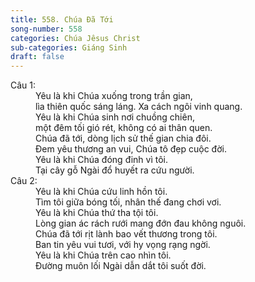 ```yaml
---
title: 558. Chúa Đã Tới
song-number: 558
categories: Chúa Jêsus Christ
sub-categories: Giáng Sinh
draft: false
---
```

<dl><dt>Câu 1:</dt><dd data-verse="1">Yêu là khi Chúa xuống trong trần gian, <br/>lìa thiên quốc sáng láng. Xa cách ngôi vinh quang. <br/>Yêu là khi Chúa sinh nơi chuồng chiên, <br/>một đêm tối gió rét, không có ai thân quen. <br/>Chúa đã tới, dòng lịch sử thế gian chia đôi. <br/>Đem yêu thương an vui, Chúa tô đẹp cuộc đời. <br/>Yêu là khi Chúa đóng đinh vì tôi. <br/>Tại cây gỗ Ngài đổ huyết ra cứu người. </dd><dt>Câu 2:</dt><dd data-verse="2">Yêu là khi Chúa cứu linh hồn tôi. <br/>Tìm tôi giữa bóng tối, nhân thế đang chơi vơi. <br/>Yêu là khi Chúa thứ tha tội tôi. <br/>Lòng gian ác rách rưới mang đớn đau không nguôi. <br/>Chúa đã tới rịt lành bao vết thương trong tôi. <br/>Ban tin yêu vui tươi, với hy vọng rạng ngời. <br/>Yêu là khi Chúa trên cao nhìn tôi. <br/>Đường muôn lối Ngài dẫn dắt tôi suốt đời. </dd></dl>